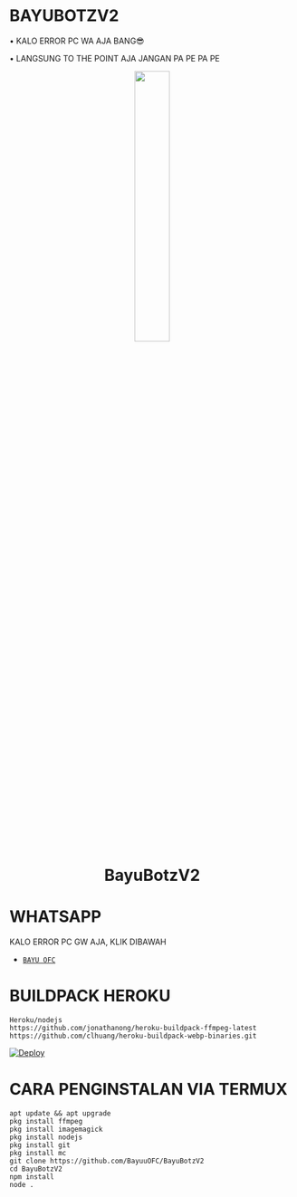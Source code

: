 # BAYUBOTZV2
• KALO ERROR PC WA AJA BANG😎

• LANGSUNG TO THE POINT AJA JANGAN PA PE PA PE

<p align="center">
  <img src="https://telegra.ph/file/9ca354c35cd2e37a466f5.jpg" width="35%" style="margin-left: auto;margin-right: auto;display: block;">
  
</p>
<h1 align="center">BayuBotzV2</h1>

# WHATSAPP
KALO ERROR PC GW AJA, KLIK DIBAWAH
* [`BAYU OFC`](https://wa.me/6281285866502?text=Assalamualaikum)

# BUILDPACK HEROKU
```
Heroku/nodejs
https://github.com/jonathanong/heroku-buildpack-ffmpeg-latest
https://github.com/clhuang/heroku-buildpack-webp-binaries.git
```
[![Deploy](https://www.herokucdn.com/deploy/button.svg)](https://heroku.com/deploy?template=https://github.com/BayuuOFC/BayuBotzV2)

# CARA PENGINSTALAN VIA TERMUX
```
apt update && apt upgrade
pkg install ffmpeg
pkg install imagemagick
pkg install nodejs
pkg install git
pkg install mc
git clone https://github.com/BayuuOFC/BayuBotzV2
cd BayuBotzV2
npm install
node .
```
